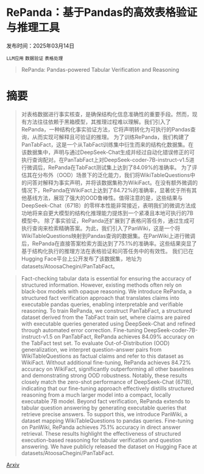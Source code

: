 # RePanda：基于Pandas的高效表格验证与推理工具

发布时间：2025年03月14日

`LLM应用` `数据验证` `表格处理`

> RePanda: Pandas-powered Tabular Verification and Reasoning

# 摘要

> 对表格数据进行事实核查，是确保结构化信息准确性的重要手段。然而，现有方法往往依赖于黑箱模型，其推理过程难以理解。我们引入了RePanda，一种结构化事实验证方法，它将声明转化为可执行的Pandas查询，从而实现可解释且可验证的推理。
    为了训练RePanda，我们构建了PanTabFact，这是一个从TabFact训练集中衍生而来的结构化数据集。在该数据集中，声明与通过DeepSeek-Chat生成并经过自动化错误修正的可执行查询配对。在PanTabFact上对DeepSeek-coder-7B-instruct-v1.5进行微调后，RePanda在TabFact测试集上达到了84.09%的准确率。
    为了评估其在分布外（OOD）场景下的泛化能力，我们将WikiTableQuestions中的问答对解释为事实声明，并将该数据集称为WikiFact。在没有额外微调的情况下，RePanda在WikiFact上达到了84.72%的准确率，显著优于所有其他基线方法，展现了强大的OOD鲁棒性。值得注意的是，这些结果与DeepSeek-Chat（671B）的零样本性能非常接近，表明我们的微调方法成功地将来自更大模型的结构化推理能力提炼到一个紧凑且本地可执行的7B模型中。
    除了事实验证，RePanda还扩展到了表格问答任务，通过生成可执行查询来检索精确答案。为此，我们引入了PanWiki，这是一个将WikiTableQuestions映射到Pandas查询的数据集。在PanWiki上进行微调后，RePanda在直接答案检索方面达到了75.1%的准确率。这些结果突显了基于结构化执行的推理方法在表格验证和问答任务中的有效性。
    我们已在Hugging Face平台上公开发布了该数据集，地址为datasets/AtoosaChegini/PanTabFact。
    

> Fact-checking tabular data is essential for ensuring the accuracy of structured information. However, existing methods often rely on black-box models with opaque reasoning. We introduce RePanda, a structured fact verification approach that translates claims into executable pandas queries, enabling interpretable and verifiable reasoning.
  To train RePanda, we construct PanTabFact, a structured dataset derived from the TabFact train set, where claims are paired with executable queries generated using DeepSeek-Chat and refined through automated error correction. Fine-tuning DeepSeek-coder-7B-instruct-v1.5 on PanTabFact, RePanda achieves 84.09% accuracy on the TabFact test set.
  To evaluate Out-of-Distribution (OOD) generalization, we interpret question-answer pairs from WikiTableQuestions as factual claims and refer to this dataset as WikiFact. Without additional fine-tuning, RePanda achieves 84.72% accuracy on WikiFact, significantly outperforming all other baselines and demonstrating strong OOD robustness. Notably, these results closely match the zero-shot performance of DeepSeek-Chat (671B), indicating that our fine-tuning approach effectively distills structured reasoning from a much larger model into a compact, locally executable 7B model.
  Beyond fact verification, RePanda extends to tabular question answering by generating executable queries that retrieve precise answers. To support this, we introduce PanWiki, a dataset mapping WikiTableQuestions to pandas queries. Fine-tuning on PanWiki, RePanda achieves 75.1% accuracy in direct answer retrieval. These results highlight the effectiveness of structured execution-based reasoning for tabular verification and question answering.
  We have publicly released the dataset on Hugging Face at datasets/AtoosaChegini/PanTabFact.

[Arxiv](https://arxiv.org/abs/2503.11921)